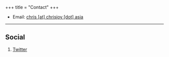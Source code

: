 +++
title = "Contact"
+++

* Email: [chris [at] chrisjoy [dot] asia](#)
<!-- * Phone: [+91-123123](tel:+91-123123) -->

---
<!-- 
## Mailing Address

> 221B, Baker Street
>
> London
>
> United Kingdom

--- -->

## Social

1. [Twitter](http://twitter.com/EdTeach__)
<!-- 2. [Google+](#) -->
